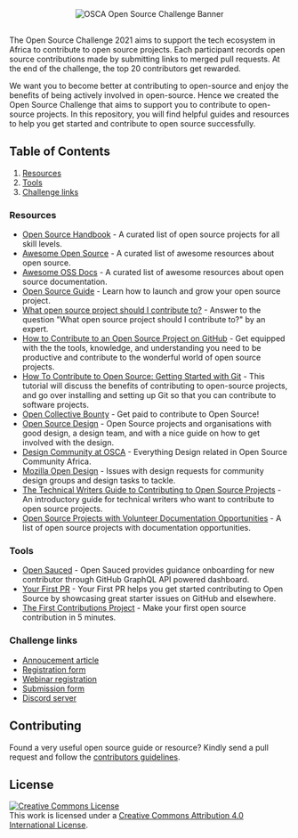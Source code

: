 <div align="center" style="margin-bottom:30px">
  <img src="https://github.com/oscafrica/open-source-challenge-2021/blob/main/assets/oss-ch-header.png?raw=true" alt="OSCA Open Source Challenge Banner" width='auto' height='auto' />
</div>

The Open Source Challenge 2021 aims to support the tech ecosystem in Africa to contribute to open source projects. Each participant records open source contributions made by submitting links to merged pull requests. At the end of the challenge, the top 20 contributors get rewarded.

We want you to become better at contributing to open-source and enjoy the benefits of being actively involved in open-source. Hence we created the Open Source Challenge that aims to support you to contribute to open-source projects. In this repository, you will find helpful guides and resources to help you get started and contribute to open source successfully.

## Table of Contents

1. [Resources](#resources)
2. [Tools](#tools)
3. [Challenge links](#challenge-links)

### Resources

- [Open Source Handbook](https://github.com/shainakrumme/open-source-handbook) -  A curated list of open source projects for all skill levels.
- [Awesome Open Source](https://github.com/oscafrica/awesome-open-source) - A curated list of awesome resources about open source.
- [Awesome OSS Docs](https://github.com/saintmalik/awesome-oss-docs) - A curated list of awesome resources about open source documentation.
- [Open Source Guide](https://opensource.guide) - Learn how to launch and grow your open source project.
- [What open source project should I contribute to?](https://kentcdodds.com/blog/what-open-source-project-should-i-contribute-to) - Answer to the question "What open source project should I contribute to?" by an expert.
- [How to Contribute to an Open Source Project on GitHub](https://egghead.io/courses/how-to-contribute-to-an-open-source-project-on-github) - Get equipped with the the tools, knowledge, and understanding you need to be productive and contribute to the wonderful world of open source projects.
- [How To Contribute to Open Source: Getting Started with Git](https://www.digitalocean.com/community/tutorials/how-to-contribute-to-open-source-getting-started-with-git) - This tutorial will discuss the benefits of contributing to open-source projects, and go over installing and setting up Git so that you can contribute to software projects.
- [Open Collective Bounty](https://docs.opencollective.com/help/contributing/development/bounties) - Get paid to contribute to Open Source!
- [Open Source Design](https://opensourcedesign.net/projects) - Open Source projects and organisations with good design, a design team, and with a nice guide on how to get involved with the design.
- [Design Community at OSCA](https://github.com/oscafrica/Design) - Everything Design related in Open Source Community Africa.
- [Mozilla Open Design](https://github.com/mozilla/OpenDesign) - Issues with design requests for community design groups and design tasks to tackle.
- [The Technical Writers Guide to Contributing to Open Source Projects](https://edidiongasikpo.com/the-technical-writers-guide-to-contributing-to-open-source-projects) - An introductory guide for technical writers who want to contribute to open source projects.
- [Open Source Projects with Volunteer Documentation Opportunities](https://www.reddit.com/r/technicalwriting/comments/800a9a/a_list_of_open_source_projects_with_volunteer/) - A list of open source projects with documentation opportunities.

### Tools

- [Open Sauced](https://opensauced.pizza/) - Open Sauced provides guidance onboarding for new contributor through GitHub GraphQL API powered dashboard.
- [Your First PR](https://yourfirstpr.github.io/) - Your First PR helps you get started contributing to Open Source by showcasing great starter issues on GitHub and elsewhere.
- [The First Contributions Project](https://firstcontributions.github.io/) - Make your first open source contribution in 5 minutes.


### Challenge links

- [Annoucement article](https://blog.oscafrica.org/announcing-the-open-source-challenge-2021)
- [Registration form](https://bit.ly/osca-oss-ch-2021)
- [Webinar registration](https://opencollective.com/osca/events/open-source-challenge-2021-webinar-9dc4b5b0)
- [Submission form](https://bit.ly/osca-oss-ch-2021-sop)
- [Discord server](https://discord.gg/pRJgjH9SwR)

## Contributing
Found a very useful open source guide or resource? Kindly send a pull request and follow the [contributors guidelines](/CONTRIBUTING.md).

## License
<a rel="license" href="http://creativecommons.org/licenses/by/4.0/"><img alt="Creative Commons License" style="border-width:0" src="https://i.creativecommons.org/l/by/4.0/88x31.png" /></a><br />This work is licensed under a <a rel="license" href="http://creativecommons.org/licenses/by/4.0/">Creative Commons Attribution 4.0 International License</a>.
